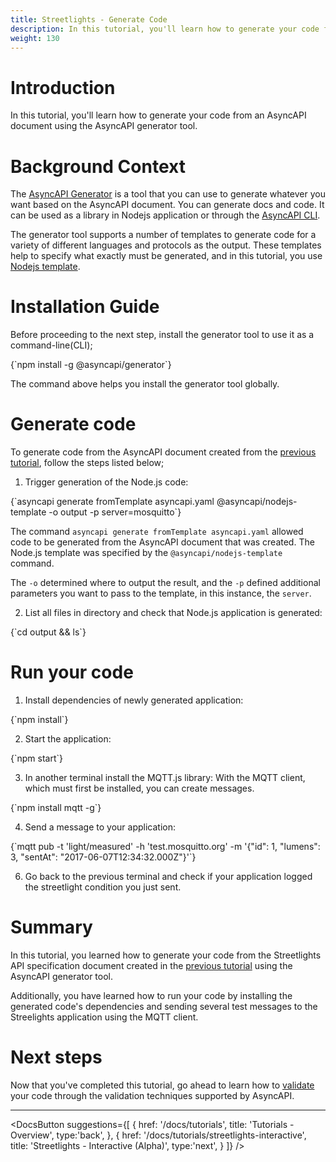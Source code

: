 ```yaml
---
title: Streetlights - Generate Code 
description: In this tutorial, you'll learn how to generate your code from an AsyncAPI document.
weight: 130
---
```


# Introduction

In this tutorial, you'll learn how to generate your code from an AsyncAPI document using the AsyncAPI generator tool.

# Background Context
The [AsyncAPI Generator](https://github.com/asyncapi/generator) is a tool that you can use to generate whatever you want based on the AsyncAPI document. You can generate docs and code. It can be used as a library in Nodejs application or through the [AsyncAPI CLI](https://github.com/asyncapi/cli).

The generator tool supports a number of templates to generate code for a variety of different languages and protocols as the output. These templates help to specify what exactly must be generated, and in this tutorial, you use [Nodejs template](https://github.com/asyncapi/nodejs-template).

# Installation Guide
Before proceeding to the next step, install the generator tool to use it as a command-line(CLI);

<CodeBlock language="bash">
{`npm install -g @asyncapi/generator`}
</CodeBlock>

The command above helps you install the generator tool globally.


# Generate code

To generate code from the AsyncAPI document created from the [previous tutorial]("), follow the steps listed below;

<!--Using the AsyncAPI document created from the [previous tutorial]("), generate your code by following the steps listed below;-->

1. Trigger generation of the Node.js code:

<CodeBlock language="bash">
{`asyncapi generate fromTemplate asyncapi.yaml @asyncapi/nodejs-template -o output -p server=mosquitto`}
</CodeBlock>

The command `asyncapi generate fromTemplate asyncapi.yaml` allowed code to be generated from the AsyncAPI document that was created. The Node.js template was specified by the `@asyncapi/nodejs-template` command.
 
The `-o` determined where to output the result, and the `-p` defined additional parameters you want to pass to the template, in this instance, the `server`.

2. List all files in directory and check that Node.js application is generated:
<CodeBlock language="bash">
{`cd output && ls`}
</CodeBlock>


# Run your code

1. Install dependencies of newly generated application:
<CodeBlock language="bash">
{`npm install`}
</CodeBlock>

2. Start the application:
<CodeBlock language="bash">
{`npm start`}
</CodeBlock>

3. In another terminal install the MQTT.js library:
With the MQTT client, which must first be installed, you can create messages.
<CodeBlock language="bash">
{`npm install mqtt -g`}
</CodeBlock>

4. Send a message to your application:
<CodeBlock language="bash">
{`mqtt pub -t 'light/measured' -h 'test.mosquitto.org' -m '{"id": 1, "lumens": 3, "sentAt": "2017-06-07T12:34:32.000Z"}'`}
</CodeBlock>

6. Go back to the previous terminal and check if your application logged the streetlight condition you just sent.

# Summary

In this tutorial, you learned how to generate your code from the Streetlights API specification document created in the [previous tutorial]() using the AsyncAPI generator tool. 

Additionally, you have learned how to run your code by installing the generated code's dependencies and sending several test messages to the Streelights application using the MQTT client.


# Next steps
Now that you've completed this tutorial, go ahead to learn how to [validate]() your code through the validation techniques supported by AsyncAPI.

---

<DocsButton
  suggestions={[
    {
      href: '/docs/tutorials',
      title: 'Tutorials - Overview',
      type:'back',
    },
    {
      href: '/docs/tutorials/streetlights-interactive',
      title: 'Streetlights - Interactive (Alpha)',
      type:'next',
    }
  ]}
/>
